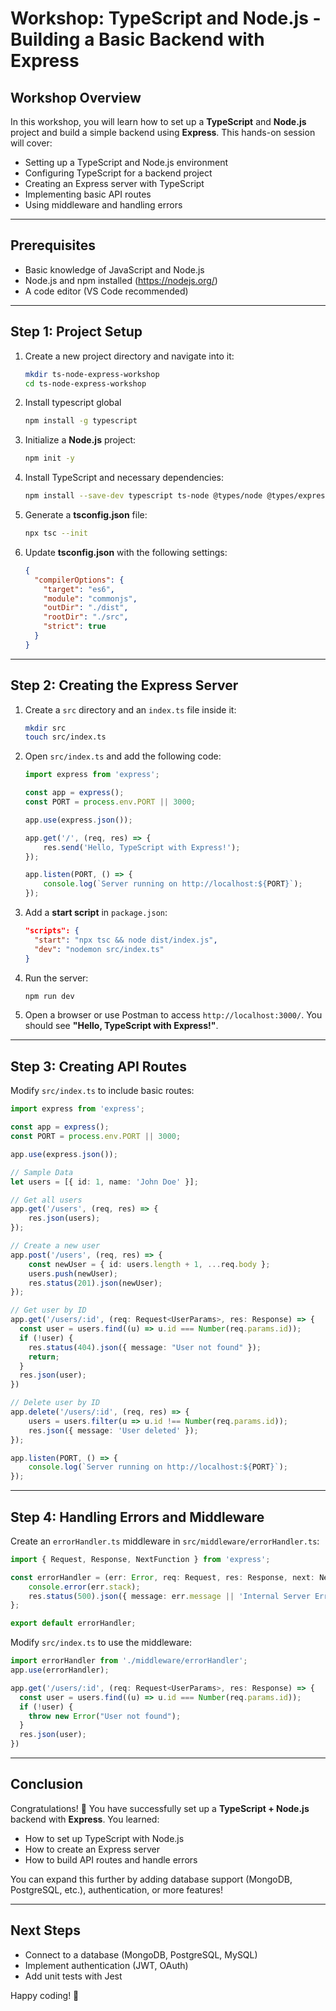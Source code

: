 # Workshop: TypeScript and Node.js - Building a Basic Backend with Express

## Workshop Overview
In this workshop, you will learn how to set up a **TypeScript** and **Node.js** project and build a simple backend using **Express**. This hands-on session will cover:

- Setting up a TypeScript and Node.js environment
- Configuring TypeScript for a backend project
- Creating an Express server with TypeScript
- Implementing basic API routes
- Using middleware and handling errors

---

## Prerequisites
- Basic knowledge of JavaScript and Node.js
- Node.js and npm installed (https://nodejs.org/)
- A code editor (VS Code recommended)

---

## Step 1: Project Setup

1. Create a new project directory and navigate into it:
   ```sh
   mkdir ts-node-express-workshop
   cd ts-node-express-workshop
   ```
2. Install typescript global
   ```sh
   npm install -g typescript
   ```

3. Initialize a **Node.js** project:
   ```sh
   npm init -y
   ```

4. Install TypeScript and necessary dependencies:
   ```sh
   npm install --save-dev typescript ts-node @types/node @types/express nodemon express
   ```

5. Generate a **tsconfig.json** file:
   ```sh
   npx tsc --init
   ```

6. Update **tsconfig.json** with the following settings:
   ```json
   {
     "compilerOptions": {
       "target": "es6",
       "module": "commonjs",
       "outDir": "./dist",
       "rootDir": "./src",
       "strict": true
     }
   }
   ```

---

## Step 2: Creating the Express Server

1. Create a `src` directory and an `index.ts` file inside it:
   ```sh
   mkdir src
   touch src/index.ts
   ```

2. Open `src/index.ts` and add the following code:
   ```ts
   import express from 'express';

   const app = express();
   const PORT = process.env.PORT || 3000;

   app.use(express.json());

   app.get('/', (req, res) => {
       res.send('Hello, TypeScript with Express!');
   });

   app.listen(PORT, () => {
       console.log(`Server running on http://localhost:${PORT}`);
   });
   ```

3. Add a **start script** in `package.json`:
   ```json
   "scripts": {
     "start": "npx tsc && node dist/index.js",
     "dev": "nodemon src/index.ts"
   }
   ```

4. Run the server:
   ```sh
   npm run dev
   ```

5. Open a browser or use Postman to access `http://localhost:3000/`. You should see **"Hello, TypeScript with Express!"**.

---

## Step 3: Creating API Routes

Modify `src/index.ts` to include basic routes:

```ts
import express from 'express';

const app = express();
const PORT = process.env.PORT || 3000;

app.use(express.json());

// Sample Data
let users = [{ id: 1, name: 'John Doe' }];

// Get all users
app.get('/users', (req, res) => {
    res.json(users);
});

// Create a new user
app.post('/users', (req, res) => {
    const newUser = { id: users.length + 1, ...req.body };
    users.push(newUser);
    res.status(201).json(newUser);
});

// Get user by ID
app.get('/users/:id', (req: Request<UserParams>, res: Response) => {
  const user = users.find((u) => u.id === Number(req.params.id));
  if (!user) {
    res.status(404).json({ message: "User not found" });
    return;
  }
  res.json(user);
})

// Delete user by ID
app.delete('/users/:id', (req, res) => {
    users = users.filter(u => u.id !== Number(req.params.id));
    res.json({ message: 'User deleted' });
});

app.listen(PORT, () => {
    console.log(`Server running on http://localhost:${PORT}`);
});
```

---

## Step 4: Handling Errors and Middleware

Create an `errorHandler.ts` middleware in `src/middleware/errorHandler.ts`:

```ts
import { Request, Response, NextFunction } from 'express';

const errorHandler = (err: Error, req: Request, res: Response, next: NextFunction) => {
    console.error(err.stack);
    res.status(500).json({ message: err.message || 'Internal Server Error' });
};

export default errorHandler;
```

Modify `src/index.ts` to use the middleware:

```ts
import errorHandler from './middleware/errorHandler';
app.use(errorHandler);

app.get('/users/:id', (req: Request<UserParams>, res: Response) => {
  const user = users.find((u) => u.id === Number(req.params.id));
  if (!user) {
    throw new Error("User not found");
  }
  res.json(user);
})
```

---

## Conclusion
Congratulations! 🎉 You have successfully set up a **TypeScript + Node.js** backend with **Express**. You learned:

- How to set up TypeScript with Node.js
- How to create an Express server
- How to build API routes and handle errors

You can expand this further by adding database support (MongoDB, PostgreSQL, etc.), authentication, or more features!

---

## Next Steps
- Connect to a database (MongoDB, PostgreSQL, MySQL)
- Implement authentication (JWT, OAuth)
- Add unit tests with Jest

Happy coding! 🚀

